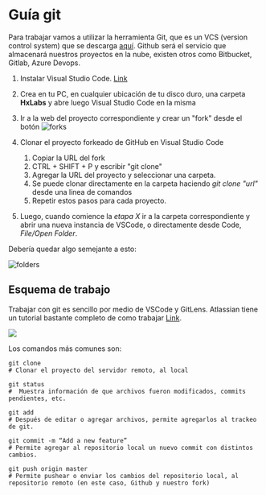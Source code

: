 # Guía git
Para trabajar vamos a utilizar la herramienta Git, que es un VCS (version control system) que se descarga [aquí](https://git-scm.com/downloads).
Github será el servicio que almacenará nuestros proyectos en la nube, existen otros como Bitbucket, Gitlab, Azure Devops.

1. Instalar Visual Studio Code. [Link](https://code.visualstudio.com/)
1. Crea en tu PC, en cualquier ubicación de tu disco duro, una carpeta __HxLabs__ y abre luego Visual Studio Code en la misma
1. Ir a la web del proyecto correspondiente y crear un "fork" desde el botón
![forks](./images/forks_example.png)

1. Clonar el proyecto forkeado de GitHub en Visual Studio Code
	1. Copiar la URL del fork
	1. CTRL + SHIFT + P y escribir "git clone"
	1. Agregar la URL del proyecto y seleccionar una carpeta.
	1. Se puede clonar directamente en la carpeta haciendo *git clone "url"* desde una linea de comandos
    1. Repetir estos pasos para cada proyecto.
1. Luego, cuando comience la *etapa X* ir a la carpeta correspondiente y abrir una nueva instancia de VSCode, o directamente desde Code, *File/Open Folder*.

Debería quedar algo semejante a esto: 

![folders](./images/folders_git.png)

## Esquema de trabajo
Trabajar con git es sencillo por medio de VSCode y GitLens. 
Atlassian tiene un tutorial bastante completo de como trabajar [Link](https://www.atlassian.com/git/tutorials/comparing-workflows/gitflow-workflow). 

![](./images/git_flow.png)

Los comandos más comunes son: 
```
git clone
# Clonar el proyecto del servidor remoto, al local

git status
#  Muestra información de que archivos fueron modificados, commits pendientes, etc.

git add
# Después de editar o agregar archivos, permite agregarlos al trackeo de git.

git commit -m “Add a new feature”
# Permite agregar al repositorio local un nuevo commit con distintos cambios. 

git push origin master
# Permite pushear o enviar los cambios del repositorio local, al repositorio remoto (en este caso, Github y nuestro fork)


```


